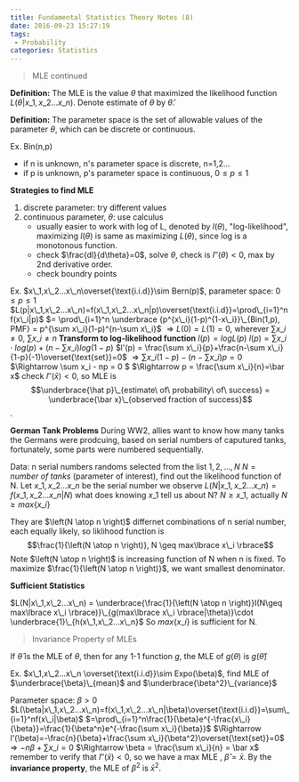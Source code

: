 ```yaml
---
title: Fundamental Statistics Theory Notes (8)
date: 2016-09-23 15:27:19
tags:
 - Probability
categories: Statistics
---
```


> MLE continued


**Definition:**
The MLE is the value $\theta$ that maximized the <!---more---> likelihood function $L(\theta|x\_1,x\_2...x\_n)$.
Denote estimate of $\theta$ by $\hat \theta$.

**Definition:**
The parameter space is the set of allowable values of the parameter $\theta$, which can be discrete or continuous.

Ex. Bin(n,p)
 - if n is unknown, n's parameter space is discrete, n=1,2...
 - if p is unknown, p's parameter space is continuous, $0\leq p \leq 1$

**Strategies to find MLE**
1. discrete parameter: try different values
2. continuous parameter, $\theta$: use calculus
    - usually easier to work with log of L, denoted by    $l(\theta)$, "log-likelihood", maximizing $l(\theta)$ is     same as maximizing $L(\theta)$, since log is a monotonous function.
    - check $\frac{dl}{d\theta}=0$, solve $\theta$, check     is $l''(\theta)<0$, max by 2nd derivative order.
    - check boundry points

Ex. $x\_1,x\_2...x\_n\overset{\text{i.i.d}}\sim Bern(p)$, parameter space: $0 \leq p \leq 1$
$L(p|x\_1,x\_2...x\_n)=f(x\_1,x\_2...x\_n|p)\overset{\text{i.i.d}}=\prod\_{i=1}^n f(x\_i|p)$
$= \prod\_{i=1}^n \underbrace {p^{x\_i}(1-p)^{1-x\_i}}\_{Bin(1,p), PMF} = p^{\sum x\_i}(1-p)^{n-\sum x\_i}$
$\Rightarrow L(0)=L(1)=0$, wherever $\sum x\_i\neq0$, $\sum x\_i \neq n$
**Transform to log-likelihood function**
$l(p) = logL(p)$
$l(p) = \sum x\_i \cdot log(p) + (n-\sum x\_i)log(1-p)$
$l'(p) = \frac{\sum x\_i}{p}+\frac{n-\sum x\_i}{1-p}(-1)\overset{\text{set}}=0$
$\Rightarrow \sum x\_i(1-p)-(n-\sum x\_i)p=0$
$\Rightarrow \sum x\_i - np = 0 $
$\Rightarrow p = \frac{\sum x\_i}{n}=\bar x$
check $l''(\bar x)<0$, so MLE is $$\underbrace{\hat p}\_{estimate\ of\ probability\ of\ success} = \underbrace{\bar x}\_{observed fraction of success}$$.

**German Tank Problems**
During WW2, allies want to know how many tanks the Germans were prodcuing, based on serial numbers of caputured tanks, fortunately, some parts were numbered sequentially.

Data: n serial numbers randoms selected from the list ${1,2,\dots,N}$
$N = number\ of\ tanks$ (parameter of interest), find out the likelihood function of N.
Let $x\_1,x\_2...x\_n$ be the serial number we observe
$L(N|x\_1,x\_2...x\_n) = f(x\_1,x\_2...x\_n|N)$
what does knowing $x\_1$ tell us about N?
$N \geq x\_1$, actually $N \geq max\lbrace x\_i \rbrace$

They are $\left(N \atop n \right)$ differnet combinations of n serial number, each equally likely, so liklihood function is
$$\frac{1}{\left(N \atop n \right)}, N \geq max\lbrace x\_i \rbrace$$
Note $\left(N \atop n \right)$ is increasing function of N when n is fixed.
To maximize $\frac{1}{\left(N \atop n \right)}$, we want smallest denominator.

**Sufficient Statistics**

$L(N|x\_1,x\_2...x\_n) = \underbrace{\frac{1}{\left(N \atop n \right)}I(N\geq max\lbrace x\_i \rbrace)}\_{g(max\lbrace x\_i \rbrace|\theta)}\cdot \underbrace{1}\_{h(x\_1,x\_2...x\_n}$
So $max\lbrace x\_i \rbrace$ is sufficient for N.

>Invariance Property of MLEs

If $\hat \theta$ is the MLE of $\theta$,  then for any 1-1 function $g$, the MLE of $g(\theta)$ is $g(\hat \theta)$

Ex. $x\_1,x\_2...x\_n \overset{\text{i.i.d}}\sim Expo(\beta)$, find MLE of $\underbrace{\beta}\_{mean}$ and $\underbrace{\beta^2}\_{variance}$

Parameter space: $\beta > 0$
$L(\beta|x\_1,x\_2...x\_n)=f(x\_1,x\_2...x\_n|\beta)\overset{\text{i.i.d}}=\sum\_{i=1}^nf(x\_i|\beta)$
$=\prod\_{i=1}^n\frac{1}{\beta}e^{-\frac{x\_i}{\beta}}=\frac{1}{\beta^n}e^{-\frac{\sum x\_i}{\beta}}$
$\Rightarrow l'(\beta)=-\frac{n}{\beta}+\frac{\sum x\_i}{\beta^2}\overset{\text{set}}=0$
$\Rightarrow -n\beta + \sum x\_i = 0$
$\Rightarrow \beta = \frac{\sum x\_i}{n} = \bar x$
remember to verify that $l''(\bar x) < 0$, so we have a max MLE , $\hat \beta = \bar x$. By the **invariance property**, the MLE of $\beta ^2$ is $\bar x^2$.